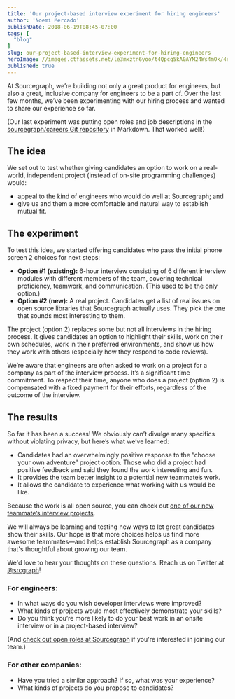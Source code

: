 ```yaml
---
title: 'Our project-based interview experiment for hiring engineers'
author: 'Noemi Mercado'
publishDate: 2018-06-19T08:45-07:00
tags: [
  "blog"
]
slug: our-project-based-interview-experiment-for-hiring-engineers
heroImage: //images.ctfassets.net/le3mxztn6yoo/t4Qpcq5kA0AYM24Ws4mOk/4edf5502a936bbec90c262fa00355aed/sourcegraph-mark.png
published: true
---
```


At Sourcegraph, we’re building not only a great product for engineers, but also a great, inclusive company for engineers to be a part of. Over the last few months, we’ve been experimenting with our hiring process and wanted to share our experience so far. 

(Our last experiment was putting open roles and job descriptions in the [sourcegraph/careers Git repository](https://github.com/sourcegraph/careers) in Markdown. That worked well!)

## The idea
We set out to test whether giving candidates an option to work on a real-world, independent project (instead of on-site programming challenges) would:

- appeal to the kind of engineers who would do well at Sourcegraph; and
- give us and them a more comfortable and natural way to establish mutual fit.

## The experiment
To test this idea, we  started offering candidates who pass the initial phone screen 2 choices for next steps:

- **Option #1 (existing):** 6-hour interview consisting of 6 different interview modules with different members of the team, covering technical proficiency, teamwork, and communication. (This used to be the only option.)
- **Option #2 (new):** A real project. Candidates get a list of real issues on open source libraries that Sourcegraph actually uses. They pick the one that sounds most interesting to them. 

The project (option 2) replaces some but not all interviews in the hiring process. It gives candidates an option to highlight their skills, work on their own schedules, work in their preferred environments, and show us how they work with others (especially how they respond to code reviews). 

We’re aware that engineers are often asked to work on a project for a company as part of the interview process. It’s a significant time  commitment. To respect their time, anyone who does a project (option 2)  is compensated with a fixed payment for their efforts, regardless of the outcome of the interview. 

## The results
So far it has been a success! We obviously can’t divulge many specifics without violating privacy, but here’s what we’ve learned:

- Candidates had an overwhelmingly positive response to the “choose your own adventure” project option. Those who did a project had positive feedback and said they found the work interesting and fun.
- It provides the team better insight to a potential new teammate’s work.
- It allows the candidate to experience what working with us would be like.

Because the work is all open source, you can check out [one of our new teammate’s interview projects](https://sourcegraph.com/github.com/sourcegraph/go-langserver/-/commit/7f84cdc942f706cf3e36bdbd5c5bf6e1f8cb044b).

We will always be learning and testing new ways to let great candidates show their skills. Our hope is that more choices helps us find more awesome teammates—and helps establish Sourcegraph as a company that's thoughtful about growing our team. 

We'd love to hear your thoughts on these questions. Reach us on Twitter at [@srcgraph](https://twitter.com/srcgraph)!


### For engineers:
- In what ways do you wish developer interviews were improved?
- What kinds of projects would most effectively demonstrate your skills?
- Do you think you’re more likely to do your best work in an onsite interview or in a project-based interview?

(And [check out open roles at Sourcegraph](https://github.com/sourcegraph/careers) if you're interested in joining our team.)

### For other companies:
- Have you tried a similar approach? If so, what was your experience?
- What kinds of projects do you propose to candidates?
